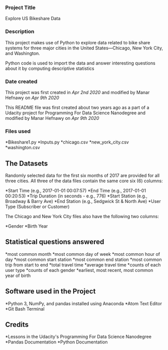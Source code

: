### Project Title
Explore US Bikeshare Data

### Description
This project makes use of Python to explore data related to bike share systems for
three major cities in the United States—Chicago, New York City, and Washington.

Python code is used to import the data and answer interesting questions about it by
computing descriptive statistics

### Date created
This project was first created in _Apr 2nd 2020_ and modified by
Manar Hefnawy on _Apr 9th 2020_

This README file was first created about two years ago as a part of a Udacity
project for Programming For Data Science Nanodegree and modified by
Manar Hefnawy on _Apr 9th 2020_

### Files used
*Bikeshare1.py
*Inputs.py
*chicago.csv
*new_york_city.csv
*washington.csv

## The Datasets
Randomly selected data for the first six months of 2017 are provided for all three cities. All three of the data files contain the same core six (6) columns:

*Start Time (e.g., 2017-01-01 00:07:57)
*End Time (e.g., 2017-01-01 00:20:53)
*Trip Duration (in seconds - e.g., 776)
*Start Station (e.g., Broadway & Barry Ave)
*End Station (e.g., Sedgwick St & North Ave)
*User Type (Subscriber or Customer)

The Chicago and New York City files also have the following two columns:

*Gender
*Birth Year

## Statistical questions answered
*most common month
*most common day of week
*most common hour of day
*most common start station
*most common end station
*most common trip from start to end
*total travel time
*average travel time
*counts of each user type
*counts of each gender
*earliest, most recent, most common year of birth
## Software used in the Project
*Python 3, NumPy, and pandas installed using Anaconda
*Atom Text Editor
*Git Bash Terminal

## Credits
*Lessons in the Udacity's Programming For Data Science Nanodegree
*Pandas Documentation
*Python Documentation
